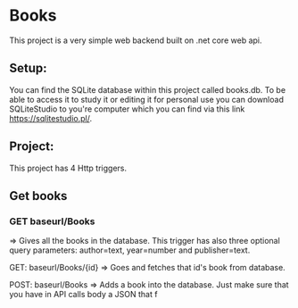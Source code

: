 # Books

This project is a very simple web backend built on .net core web api.

## Setup:
You can find the SQLite database within this project called books.db. To be able to access it to study it or editing it for personal use you can download SQLiteStudio to you're computer which you can find via this link https://sqlitestudio.pl/.

## Project:
This project has 4 Http triggers.

## Get books

### GET baseurl/Books 

=> Gives all the books in the database. This trigger has also three optional query parameters: author=text, year=number and publisher=text.

GET: baseurl/Books/{id} => Goes and fetches that id's book from database.

POST: baseurl/Books => Adds a book into the database. Just make sure that you have in API calls body a JSON that f 
